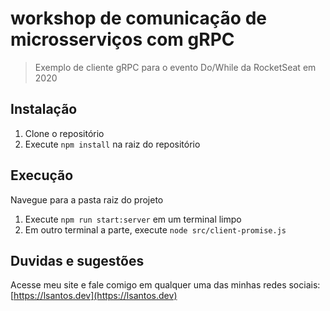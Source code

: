 # workshop de comunicação de microsserviços com gRPC

> Exemplo de cliente gRPC para o evento Do/While da RocketSeat em 2020

## Instalação

1. Clone o repositório
2. Execute `npm install` na raiz do repositório

## Execução

Navegue para a pasta raiz do projeto

1. Execute `npm run start:server` em um terminal limpo
2. Em outro terminal a parte, execute `node src/client-promise.js`

## Duvidas e sugestões

Acesse meu site e fale comigo em qualquer uma das minhas redes sociais: [https://lsantos.dev](https://lsantos.dev)
